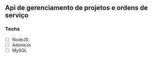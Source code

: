 ## Api de gerenciamento de projetos e ordens de serviço

### Techs
* [ ] NodeJS
* [ ] AdonisJs
* [ ] MySQL
